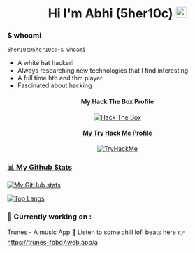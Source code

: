 <div align="center">
  <h1> Hi I'm Abhi (5her10c) <img src="https://media.giphy.com/media/hvRJCLFzcasrR4ia7z/giphy.gif" width="25px"></h1>
</div>


### $ whoami
```shell
5her10c@5her10c:~$ whoami
```
- A white hat hacker❕
- Always researching new technologies that I find interesting
- A full time htb and thm player
- Fascinated about hacking

<div align='center'>
<h4>My Hack The Box Profile</h4>
  <a title="Hack The Box Profile" href="https://app.hackthebox.com/profile/623130">
<img src="http://www.hackthebox.eu/badge/image/623130" alt="Hack The Box">
   
 </div>
  
  <div align='center'>
<h4>My Try Hack Me Profile</h4>
  <a title="Try Hack Me Profile" href="https://tryhackme.com/p/5her10c">
<img src="https://tryhackme-badges.s3.amazonaws.com/5her10c.png" alt="TryHackMe">
   
 </div>





        
  ### 📊 My Github Stats
        
  ![My GitHub stats](https://github-readme-stats.vercel.app/api?username=abhijithb200&hide=issues&show_icons=true)
        
        
  [![Top Langs](https://github-readme-stats.vercel.app/api/top-langs/?username=abhijithb200&layout=compact)](https://github.com/abhijithb200)
        
   ### 🔭 Currently working on :
        
   Trunes - A music App
    🎵 Listen to some chill lofi beats here 👉  https://trunes-fbbd7.web.app/a
